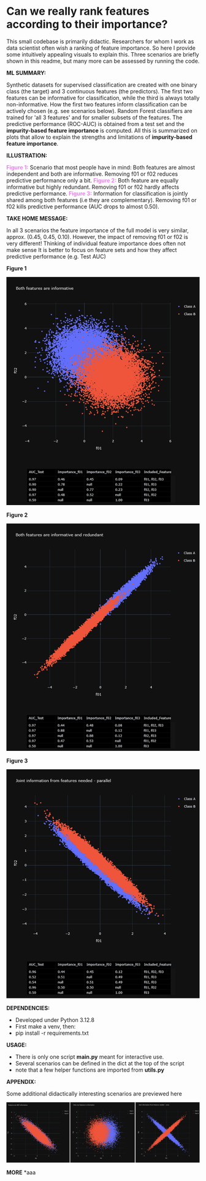 # Can we really rank features according to their importance?

This small codebase is primarily didactic. 
Researchers for whom I work as data scientist often wish a ranking of feature importance. 
So here I provide some intuitively appealing visuals to explain this. 
Three scenarios are briefly shown in this readme, but many more can be assessed by running the code.

**ML SUMMARY:**

Synthetic datasets for supervised classification are created with one binary class (the target) and 3 continuous features (the predictors).
The first two features can be informative for classification, while the third is always totally non-informative.
How the first two features inform classification can be actively chosen (e.g. see scenarios below).
Random Forest classifiers are trained for 'all 3 features' and for smaller subsets of the features.
The predictive performance (ROC-AUC) is obtained from a test set and the **impurity-based feature importance** is computed.
All this is summarized on plots that allow to explain the strengths and limitations of **impurity-based feature importance**.

**ILLUSTRATION:**

<span style="color:violet">**Figure 1:**</span> 
Scenario that most people have in mind: Both features are almost independent and both are informative.
Removing f01 or f02 reduces predictive performance only a bit.
<span style="color:violet">**Figure 2:**</span> 
Both feature are equally informative but highly redundant.
Removing f01 or f02 hardly affects predictive performance.
<span style="color:violet">**Figure 3:**</span> 
Information for classification is jointly shared among both features (i.e they are complementary).
Removing f01 or f02 kills predictive performance (AUC drops to almost 0.50).

**TAKE HOME MESSAGE:**

In all 3 scenarios the feature importance of the full model is very similar, approx. (0.45, 0.45, 0.10).
However, the impact of removing f01 or f02 is very different!
Thinking of individual feature importance does often not make sense
It is better to focus on feature sets and how they affect predictive performance (e.g. Test AUC)


**Figure 1**

![](./pics/figure01.png)

**Figure 2**

![](./pics/figure02.png)

**Figure 3**

![](./pics/figure03.png)

**DEPENDENCIES:**
* Developed under Python 3.12.8
* First make a venv, then:
* pip install -r requirements.txt

**USAGE:**
* There is only one script **main.py** meant for interactive use.
* Several scenarios can be defined in the dict at the top of the script
* note that a few helper functions are imported from **utils.py**

**APPENDIX:**

Some additional didactically interesting scenarios are previewed here

![](./pics/figure0456_small.png)


**MORE**
*aaa


